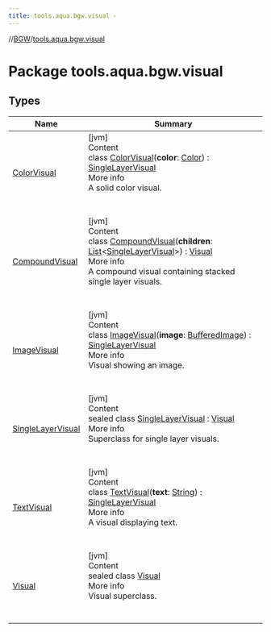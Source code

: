 ```yaml
---
title: tools.aqua.bgw.visual -
---
```

//[BGW](../../index.md)/[tools.aqua.bgw.visual](index.md)



# Package tools.aqua.bgw.visual  


## Types  
  
|  Name |  Summary | 
|---|---|
| <a name="tools.aqua.bgw.visual/ColorVisual///PointingToDeclaration/"></a>[ColorVisual](-color-visual/index.md)| <a name="tools.aqua.bgw.visual/ColorVisual///PointingToDeclaration/"></a>[jvm]  <br>Content  <br>class [ColorVisual](-color-visual/index.md)(**color**: [Color](https://docs.oracle.com/javase/8/docs/api/java/awt/Color.html)) : [SingleLayerVisual](-single-layer-visual/index.md)  <br>More info  <br>A solid color visual.  <br><br><br>|
| <a name="tools.aqua.bgw.visual/CompoundVisual///PointingToDeclaration/"></a>[CompoundVisual](-compound-visual/index.md)| <a name="tools.aqua.bgw.visual/CompoundVisual///PointingToDeclaration/"></a>[jvm]  <br>Content  <br>class [CompoundVisual](-compound-visual/index.md)(**children**: [List](https://kotlinlang.org/api/latest/jvm/stdlib/kotlin.collections/-list/index.html)<[SingleLayerVisual](-single-layer-visual/index.md)>) : [Visual](-visual/index.md)  <br>More info  <br>A compound visual containing stacked single layer visuals.  <br><br><br>|
| <a name="tools.aqua.bgw.visual/ImageVisual///PointingToDeclaration/"></a>[ImageVisual](-image-visual/index.md)| <a name="tools.aqua.bgw.visual/ImageVisual///PointingToDeclaration/"></a>[jvm]  <br>Content  <br>class [ImageVisual](-image-visual/index.md)(**image**: [BufferedImage](https://docs.oracle.com/javase/8/docs/api/java/awt/image/BufferedImage.html)) : [SingleLayerVisual](-single-layer-visual/index.md)  <br>More info  <br>Visual showing an image.  <br><br><br>|
| <a name="tools.aqua.bgw.visual/SingleLayerVisual///PointingToDeclaration/"></a>[SingleLayerVisual](-single-layer-visual/index.md)| <a name="tools.aqua.bgw.visual/SingleLayerVisual///PointingToDeclaration/"></a>[jvm]  <br>Content  <br>sealed class [SingleLayerVisual](-single-layer-visual/index.md) : [Visual](-visual/index.md)  <br>More info  <br>Superclass for single layer visuals.  <br><br><br>|
| <a name="tools.aqua.bgw.visual/TextVisual///PointingToDeclaration/"></a>[TextVisual](-text-visual/index.md)| <a name="tools.aqua.bgw.visual/TextVisual///PointingToDeclaration/"></a>[jvm]  <br>Content  <br>class [TextVisual](-text-visual/index.md)(**text**: [String](https://kotlinlang.org/api/latest/jvm/stdlib/kotlin/-string/index.html)) : [SingleLayerVisual](-single-layer-visual/index.md)  <br>More info  <br>A visual displaying text.  <br><br><br>|
| <a name="tools.aqua.bgw.visual/Visual///PointingToDeclaration/"></a>[Visual](-visual/index.md)| <a name="tools.aqua.bgw.visual/Visual///PointingToDeclaration/"></a>[jvm]  <br>Content  <br>sealed class [Visual](-visual/index.md)  <br>More info  <br>Visual superclass.  <br><br><br>|

